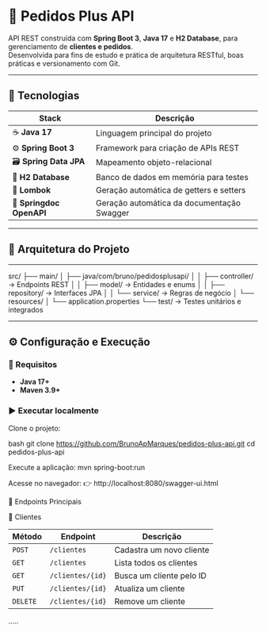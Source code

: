 # 🧩 Pedidos Plus API

API REST construída com **Spring Boot 3**, **Java 17** e **H2 Database**, para gerenciamento de **clientes e pedidos**.  
Desenvolvida para fins de estudo e prática de arquitetura RESTful, boas práticas e versionamento com Git.

---

## 🚀 Tecnologias

| Stack | Descrição |
|--------|------------|
| ☕ **Java 17** | Linguagem principal do projeto |
| ⚙️ **Spring Boot 3** | Framework para criação de APIs REST |
| 🗃 **Spring Data JPA** | Mapeamento objeto-relacional |
| 🧩 **H2 Database** | Banco de dados em memória para testes |
| 🧰 **Lombok** | Geração automática de getters e setters |
| 📘 **Springdoc OpenAPI** | Geração automática da documentação Swagger |

---

## 🧱 Arquitetura do Projeto

---

src/
├── main/
│ ├── java/com/bruno/pedidosplusapi/
│ │ ├── controller/ → Endpoints REST
│ │ ├── model/ → Entidades e enums
│ │ ├── repository/ → Interfaces JPA
│ │ └── service/ → Regras de negócio
│ └── resources/
│ └── application.properties
└── test/ → Testes unitários e integrados


---

## ⚙️ Configuração e Execução

### 🔧 Requisitos
- **Java 17+**
- **Maven 3.9+**

### ▶️ Executar localmente
Clone o projeto:

bash
git clone https://github.com/BrunoApMarques/pedidos-plus-api.git
cd pedidos-plus-api

Execute a aplicação:
mvn spring-boot:run


Acesse no navegador:
👉 http://localhost:8080/swagger-ui.html


🧪 Endpoints Principais

👤 Clientes

| Método   | Endpoint         | Descrição                |
| -------- | ---------------- | ------------------------ |
| `POST`   | `/clientes`      | Cadastra um novo cliente |
| `GET`    | `/clientes`      | Lista todos os clientes  |
| `GET`    | `/clientes/{id}` | Busca um cliente pelo ID |
| `PUT`    | `/clientes/{id}` | Atualiza um cliente      |
| `DELETE` | `/clientes/{id}` | Remove um cliente        |

.....

